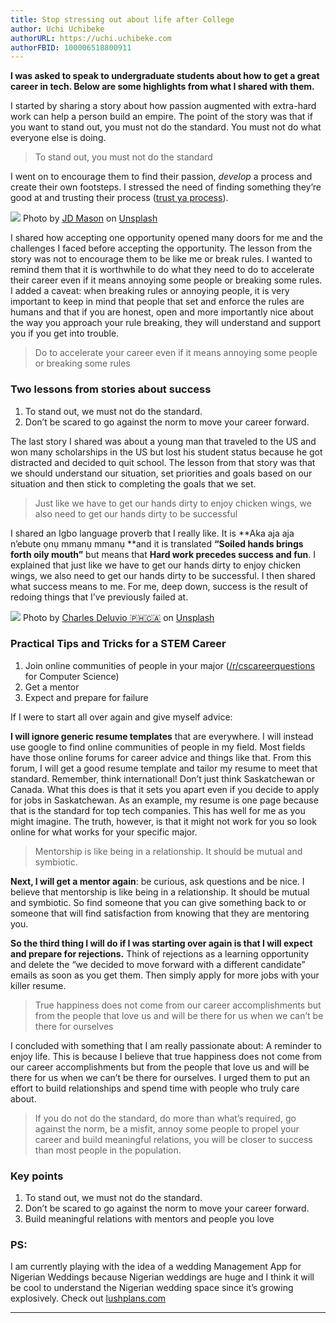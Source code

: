 ```yaml
---
title: Stop stressing out about life after College
author: Uchi Uchibeke
authorURL: https://uchi.uchibeke.com
authorFBID: 100006518800911
---
```


**I was asked to speak to undergraduate students about how to get a great career
in tech. Below are some highlights from what I shared with them.**

I started by sharing a story about how passion augmented with extra-hard work
can help a person build an empire. The point of the story was that if you want
to stand out, you must not do the standard. You must not do what everyone else
is doing.

> To stand out, you must not do the standard

I went on to encourage them to find their passion, _develop_ a process and
create their own footsteps. I stressed the need of finding something they’re
good at and trusting their process ([trust ya
process](https://www.jeezyshop.com/collections/trust-ya-process)).

![](https://cdn-images-1.medium.com/max/1600/1*4sv72hGSswh5z5oUBLjQGA.jpeg)
<span class="figcaption_hack">Photo by [JD
Mason](https://unsplash.com/photos/UKSoi-H2n_k?utm_source=unsplash&utm_medium=referral&utm_content=creditCopyText)
on
[Unsplash](https://unsplash.com/?utm_source=unsplash&utm_medium=referral&utm_content=creditCopyText)</span>

<!--truncate-->

I shared how accepting one opportunity opened many doors for me and the
challenges I faced before accepting the opportunity. The lesson from the story
was not to encourage them to be like me or break rules. I wanted to remind them
that it is worthwhile to do what they need to do to accelerate their career even
if it means annoying some people or breaking some rules. I added a caveat: when
breaking rules or annoying people, it is very important to keep in mind that
people that set and enforce the rules are humans and that if you are honest,
open and more importantly nice about the way you approach your rule breaking,
they will understand and support you if you get into trouble.

> Do to accelerate your career even if it means annoying some people or breaking
> some rules

### Two lessons from stories about success

1.  To stand out, we must not do the standard.
1.  Don’t be scared to go against the norm to move your career forward.

The last story I shared was about a young man that traveled to the US and won
many scholarships in the US but lost his student status because he got
distracted and decided to quit school. The lesson from that story was that we
should understand our situation, set priorities and goals based on our situation
and then stick to completing the goals that we set.

> Just like we have to get our hands dirty to enjoy chicken wings, we also need to
> get our hands dirty to be successful

I shared an Igbo language proverb that I really like. It is **Aka aja aja
n’ebute ọnụ mmanụ mmanụ **and it is translated **“Soiled hands brings forth oily
mouth”** but means that **Hard work precedes success and fun**. I explained that
just like we have to get our hands dirty to enjoy chicken wings, we also need to
get our hands dirty to be successful. I then shared what success means to me.
For me, deep down, success is the result of redoing things that I’ve previously
failed at.

![](https://cdn-images-1.medium.com/max/1600/1*dc6sD3aL8rvppVtJPTx2dQ.jpeg)
<span class="figcaption_hack">Photo by [Charles Deluvio
🇵🇭🇨🇦](https://unsplash.com/photos/CBXJ6ljSDzM?utm_source=unsplash&utm_medium=referral&utm_content=creditCopyText)
on
[Unsplash](https://unsplash.com/?utm_source=unsplash&utm_medium=referral&utm_content=creditCopyText)</span>

### **Practical Tips and Tricks for a STEM Career**

1.  Join online communities of people in your major
    ([/r/cscareerquestions](https://www.reddit.com/r/cscareerquestions/) for
    Computer Science)
1.  Get a mentor
1.  Expect and prepare for failure

If I were to start all over again and give myself advice:

**I will ignore generic resume templates** that are everywhere. I will instead
use google to find online communities of people in my field. Most fields have
those online forums for career advice and things like that. From this forum, I
will get a good resume template and tailor my resume to meet that standard.
Remember, think international! Don’t just think Saskatchewan or Canada. What
this does is that it sets you apart even if you decide to apply for jobs in
Saskatchewan. As an example, my resume is one page because that is the standard
for top tech companies. This has well for me as you might imagine. The truth,
however, is that it might not work for you so look online for what works for
your specific major.

> Mentorship is like being in a relationship. It should be mutual and symbiotic.

**Next, I will get a mentor again**: be curious, ask questions and be nice. I
believe that mentorship is like being in a relationship. It should be mutual and
symbiotic. So find someone that you can give something back to or someone that
will find satisfaction from knowing that they are mentoring you.

**So the third thing I will do if I was starting over again is that I will
expect and prepare for rejections.** Think of rejections as a learning
opportunity and delete the “we decided to move forward with a different
candidate” emails as soon as you get them. Then simply apply for more jobs with
your killer resume.

> True happiness does not come from our career accomplishments but from the people
> that love us and will be there for us when we can’t be there for ourselves

I concluded with something that I am really passionate about: A reminder to
enjoy life. This is because I believe that true happiness does not come from our
career accomplishments but from the people that love us and will be there for us
when we can’t be there for ourselves. I urged them to put an effort to build
relationships and spend time with people who truly care about.

> If you do not do the standard, do more than what’s required, go against the
> norm, be a misfit, annoy some people to propel your career and build meaningful
> relations, you will be closer to success than most people in the population.

### **Key points**

1.  To stand out, we must not do the standard.
1.  Don’t be scared to go against the norm to move your career forward.
1.  Build meaningful relations with mentors and people you love

### PS:

I am currently playing with the idea of a wedding Management App for Nigerian
Weddings because Nigerian weddings are huge and I think it will be cool to
understand the Nigerian wedding space since it’s growing explosively. Check out
[lushplans.com](https://lushplans.com/)

---
